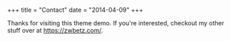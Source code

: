 +++
title = "Contact"
date = "2014-04-09"
+++

Thanks for visiting this theme demo. If you're interested, checkout my other stuff over at <https://zwbetz.com/>.
